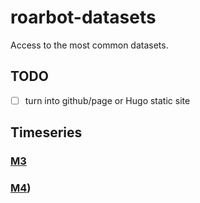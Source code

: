 
# roarbot-datasets

Access to the most common datasets.

## TODO

- [ ] turn into github/page or Hugo static site

## Timeseries

### [M3](M3/info.md)

### [M4](M4/info.md))